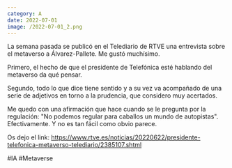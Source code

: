 ```yaml
--- 
category: A 
date: 2022-07-01 
image: /2022-07-01_2.png 
--- 
```


La semana pasada se publicó en el Telediario de RTVE una entrevista sobre el metaverso a Álvarez-Pallete. Me gustó muchísimo. 

Primero, el hecho de que el presidente de Telefónica esté hablando del metaverso da qué pensar.

Segundo, todo lo que dice tiene sentido y a su vez va acompañado de una serie de adjetivos en torno a la prudencia, que considero muy acertados.    

Me quedo con una afirmación que hace cuando se le pregunta por la regulación: "No podemos regular para caballos un mundo de autopistas". Efectivamente. Y no es tan fácil como obvio parece. 

Os dejo el link: https://www.rtve.es/noticias/20220622/presidente-telefonica-metaverso-telediario/2385107.shtml

#IA #Metaverse